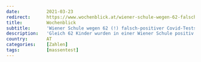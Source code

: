 ```yaml
---
date:          2021-03-23
redirect:      https://www.wochenblick.at/wiener-schule-wegen-62-falsch-positiver-covid-tests-gesperrt/
title:         Wochenblick
subtitle:      'Wiener Schule wegen 62 (!) falsch-positiver Covid-Tests gesperrt'
description:   'Gleich 62 Kinder wurden in einer Wiener Schule positiv auf das Corona-Virus getestet. Jetzt stellt sich heraus: ALLE waren falsch-positiv!'
country:       AT
categories:    [Zahlen]
tags:          [massentest]
---
```

